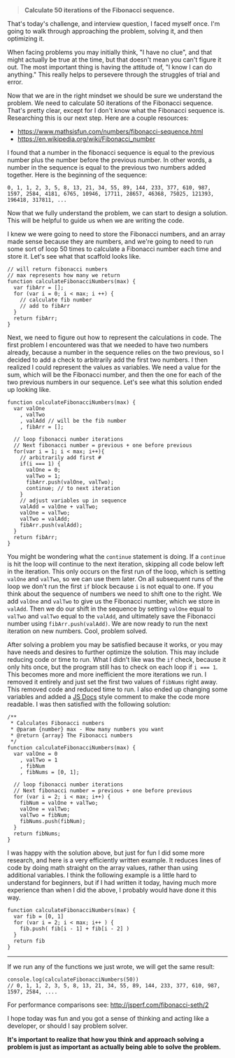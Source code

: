 > **Calculate 50 iterations of the Fibonacci sequence.**

That's today's challenge, and interview question, I faced myself once. I'm going to walk through approaching the problem, solving it, and then optimizing it.

When facing problems you may initially think, "I have no clue", and that might actually be true at the time, but that doesn't mean you can't figure it out. The most important thing is having the attitude of, "I know I can do anything." This really helps to persevere through the struggles of trial and error.

Now that we are in the right mindset we should be sure we understand the problem. We need to calculate 50 iterations of the Fibonacci sequence. That's pretty clear, except for I don't know what the Fibonacci sequence is. Researching this is our next step. Here are a couple resources:

- https://www.mathsisfun.com/numbers/fibonacci-sequence.html 
- https://en.wikipedia.org/wiki/Fibonacci_number

I found that a number in the fibonacci sequence is equal to the previous number plus the number before the previous number. In other words, a number in the sequence is equal to the previous two numbers added together. Here is the beginning of the sequence:

<?prettify?>
```
0, 1, 1, 2, 3, 5, 8, 13, 21, 34, 55, 89, 144, 233, 377, 610, 987, 1597, 2584, 4181, 6765, 10946, 17711, 28657, 46368, 75025, 121393, 196418, 317811, ...
```

Now that we fully understand the problem, we can start to design a solution. This will be helpful to guide us when we are writing the code.

I knew we were going to need to store the Fibonacci numbers, and an array made sense because they are numbers, and we're going to need to run some sort of loop 50 times to calculate a Fibonacci number each time and store it. Let's see what that scaffold looks like.

<?prettify?>
```
// will return fibonacci numbers
// max represents how many we return
function calculateFibonacciNumbers(max) {
  var fibArr = [];
  for (var i = 0; i < max; i ++) {
    // calculate fib number
    // add to fibArr
  }
  return fibArr;
}
```

Next, we need to figure out how to represent the calculations in code. The first problem I encountered was that we needed to have two numbers already, because a number in the sequence relies on the two previous, so I decided to add a check to arbitrarily add the first two numbers. I then realized I could represent the values as variables. We need a value for the sum, which will be the Fibonacci number, and then the one for each of the two previous numbers in our sequence. Let's see what this solution ended up looking like.

<?prettify?>
```
function calculateFibonacciNumbers(max) {
  var valOne
    , valTwo
    , valAdd // will be the fib number
    , fibArr = [];

  // loop fibonacci number iterations
  // Next fibonacci number = previous + one before previous
  for(var i = 1; i < max; i++){
    // arbitrarily add first #
    if(i === 1) {
      valOne = 0;
      valTwo = 1;
      fibArr.push(valOne, valTwo);
      continue; // to next iteration
    }
    // adjust variables up in sequence
    valAdd = valOne + valTwo;
    valOne = valTwo;
    valTwo = valAdd;
    fibArr.push(valAdd);
  }
  return fibArr;
}
```

You might be wondering what the `continue` statement is doing. If a `continue` is hit the loop will continue to the next iteration, skipping all code below left in the iteration. This only occurs on the first run of the loop, which is setting `valOne` and `valTwo`, so we can use them later. On all subsequent runs of the loop we don't run the first `if` block because `i` is not equal to one. If you think about the sequence of numbers we need to shift one to the right. We add `valOne` and `valTwo` to give us the Fibonacci number, which we store in `valAdd`. Then we do our shift in the sequence by setting `valOne` equal to `valTwo` and `valTwo` equal to the `valAdd`, and ultimately save the Fibonacci number using `fibArr.push(valAdd)`. We are now ready to run the next iteration on new numbers. Cool, problem solved.

After solving a problem you may be satisfied because it works, or you may have needs and desires to further optimize the solution. This may include reducing code or time to run. What I didn't like was the `if` check, because it only hits once, but the program still has to check on each loop if `i === 1`. This becomes more and more inefficient the more iterations we run. I removed it entirely and just set the first two values of `fibNums` right away. This removed code and reduced time to run. I also ended up changing some variables and added a [JS Docs](http://usejsdoc.org/about-getting-started.html) style comment to make the code more readable. I was then satisfied with the following solution:

<?prettify?>
```
/**
 * Calculates Fibonacci numbers
 * @param {number} max - How many numbers you want
 * @return {array} The Fibonacci numbers
 */
function calculateFibonacciNumbers(max) {
  var valOne = 0
    , valTwo = 1
    , fibNum
    , fibNums = [0, 1];

  // loop fibonacci number iterations
  // Next fibonacci number = previous + one before previous
  for (var i = 2; i < max; i++) {
    fibNum = valOne + valTwo;
    valOne = valTwo;
    valTwo = fibNum;
    fibNums.push(fibNum);
  }
  return fibNums;
}
```

I was happy with the solution above, but just for fun I did some more research, and here is a very efficiently written example. It reduces lines of code by doing math straight on the array values, rather than using additional variables. I think the following example is a little hard to understand for beginners, but if I had written it today, having much more experience than when I did the above, I probably would have done it this way.

<?prettify?>
```
function calculateFibonacciNumbers(max) {
  var fib = [0, 1]
  for (var i = 2; i < max; i++ ) {
    fib.push( fib[i - 1] + fib[i - 2] )
  }
  return fib
}
```

---

If we run any of the functions we just wrote, we will get the same result:

<?prettify?>
```
console.log(calculateFibonacciNumbers(50))
// 0, 1, 1, 2, 3, 5, 8, 13, 21, 34, 55, 89, 144, 233, 377, 610, 987, 1597, 2584, ....
```

For performance comparisons see: http://jsperf.com/fibonacci-seth/2

I hope today was fun and you got a sense of thinking and acting like a developer, or should I say problem solver.

**It's important to realize that how you think and approach solving a problem is just as important as actually being able to solve the problem.**
